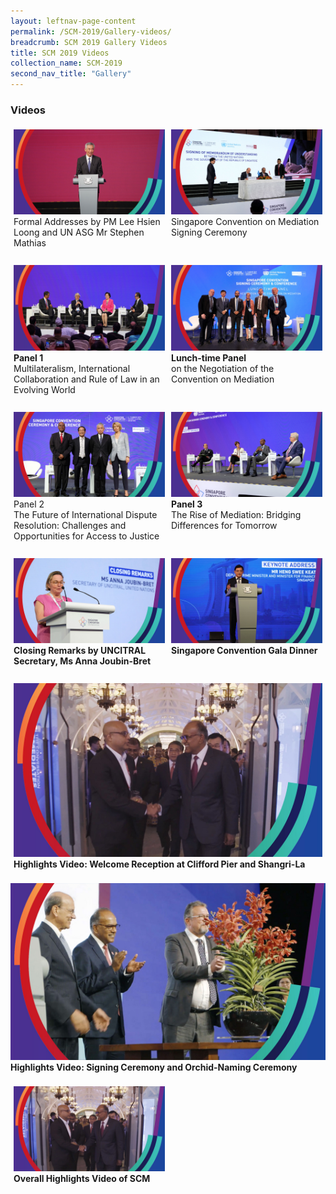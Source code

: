 ```yaml
---
layout: leftnav-page-content
permalink: /SCM-2019/Gallery-videos/
breadcrumb: SCM 2019 Gallery Videos
title: SCM 2019 Videos
collection_name: SCM-2019
second_nav_title: "Gallery"
---
```

### **Videos**
<style>
.row {
  display: flex;
}
  
.row .column {
  margin: 5px;
  width:500px;
}

.row .column img {
  width: 500px;
  <!--height: 300px;-->
}
</style>
<div class="row">
  <div class="column">
  <a href="https://www.youtube.com/embed/PmRTkEGYHz0?rel=0&autoplay=1" target="_blank">
    <img src="/images/vid-formal-addresses.jpg" title="Formal Addresses" alt="Singapore Convention on Mediation 2019"></a><br>
  Formal Addresses by PM Lee Hsien Loong and UN ASG Mr Stephen Mathias<br><br>
  </div>
   <div class="column">
  <a href="https://www.youtube.com/embed/tda0GLO9WtQ?rel=0&autoplay=1"  target="_blank">
<img src="/images/vid-SCM-signing-ceremony.jpg" title="Singapore Convention Signing Ceremony and Conference" alt="Singapore Convention on Mediation 2019"></a><br>Singapore Convention on Mediation Signing Ceremony<br><br><br>
  </div>
</div>
  
<div class="row">
  <div class="column">
  <a href="https://www.youtube.com/embed/NfAddH56D0w?rel=0&autoplay=1"  target="_blank">
    <img src="/images/vid-panel-1.jpg" title="Panel 1" alt="Singapore Convention on Mediation 2019"></a><br>
  <b>Panel 1</b><br>Multilateralism, International Collaboration and Rule of Law in an Evolving World<br><br>
  </div>
   <div class="column">
  <a href="https://www.youtube.com/embed/dvjOitAcAtY?rel=0&autoplay=1"  target="_blank">
    <img src="/images/vid-lunch-time-panel.jpg" title="Lunch-time Panel" alt="Singapore Convention on Mediation 2019"></a><br><b>Lunch-time Panel</b><br>on the Negotiation of the Convention on Mediation
  </div>
</div>

<div class="row">
  <div class="column">
  <a href="https://www.youtube.com/embed/JTnSmaxpIKU?rel=0&autoplay=1"  target="_blank">
    <img src="/images/vid-panel-2.jpg" title="Panel 2" alt="Singapore Convention on Mediation 2019"></a><br>Panel 2<br>The Future of International Dispute Resolution: Challenges and Opportunities for Access to Justice<br><br>
  </div>
   <div class="column">
  <a href="https://www.youtube.com/embed/CHnz1xN0Awg?rel=0&autoplay=1"  target="_blank">
    <img src="/images/vid-panel-3.jpg" title="Panel 3" alt="Singapore Convention on Mediation 2019"></a><br>
  <b>Panel 3</b><br>The Rise of Mediation: Bridging Differences for Tomorrow
  </div>
</div>
                                                                                                                        
<div class="row">
  <div class="column">
  <a href="https://www.youtube.com/embed/JTnSmaxpIKU?rel=0&autoplay=1"  target="_blank">
    <img src="/images/vid-closing-remarks.jpg" title="Closing Remarks " alt="Singapore Convention on Mediation 2019"></a><br><b>Closing Remarks by UNCITRAL Secretary, Ms Anna Joubin-Bret</b><br><br>
  </div>
   <div class="column">
  <a href="https://www.youtube.com/embed/CHnz1xN0Awg?rel=0&autoplay=1"  target="_blank">
    <img src="/images/vid-dinner-address-by-DPM.jpg" title="Singapore Convention Gala Dinner" alt="Singapore Convention on Mediation 2019"></a><br>
  <b>Singapore Convention Gala Dinner</b><br><br>
  </div>
</div>


<div class="row">
  <div class="column">
  <a href="https://www.youtube.com/embed/JTnSmaxpIKU?rel=0&autoplay=1"  target="_blank">
    <img src="/images/vid-highlights-welcome-recep.jpg" title="Highights:Welcome Reception" alt="Singapore Convention on Mediation 2019"></a><br><b>Highlights Video: Welcome Reception at Clifford Pier and Shangri-La</b><br><br>
  </div>
 </div>
   <div class="column">
  <a href="https://www.youtube.com/embed/CHnz1xN0Awg?rel=0&autoplay=1"  target="_blank">
    <img src="/images/vid-highlights-orchid-and-signing-ceremony.jpg" title="Highlights Video" alt="Singapore Convention on Mediation 2019"></a><br>
  <b>Highlights Video: Signing Ceremony and Orchid-Naming Ceremony</b><br><br>
  </div>
</div>

<div class="row">
  <div class="column">
  <a href="https://www.youtube.com/embed/JTnSmaxpIKU?rel=0&autoplay=1"  target="_blank">
    <img src="/images/vid-highlights-welcome-recep.jpg" title="Overall Highights" alt="Singapore Convention on Mediation 2019"></a><br><b>Overall Highlights Video of SCM</b><br><br>
  </div>
  <div class="column">
  </div>
</div>

